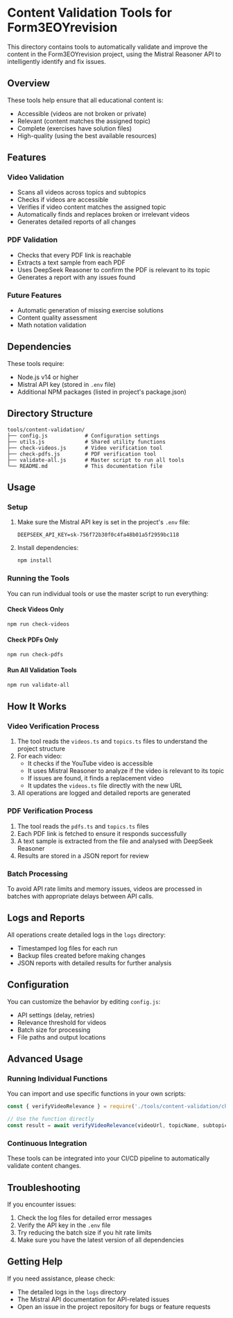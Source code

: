 # Content Validation Tools for Form3EOYrevision

This directory contains tools to automatically validate and improve the content in the Form3EOYrevision project, using the Mistral Reasoner API to intelligently identify and fix issues.

## Overview

These tools help ensure that all educational content is:
- Accessible (videos are not broken or private)
- Relevant (content matches the assigned topic)
- Complete (exercises have solution files)
- High-quality (using the best available resources)

## Features

### Video Validation
- Scans all videos across topics and subtopics
- Checks if videos are accessible
- Verifies if video content matches the assigned topic
- Automatically finds and replaces broken or irrelevant videos
- Generates detailed reports of all changes

### PDF Validation
- Checks that every PDF link is reachable
- Extracts a text sample from each PDF
- Uses DeepSeek Reasoner to confirm the PDF is relevant to its topic
- Generates a report with any issues found

### Future Features
- Automatic generation of missing exercise solutions
- Content quality assessment
- Math notation validation

## Dependencies

These tools require:
- Node.js v14 or higher
- Mistral API key (stored in `.env` file)
- Additional NPM packages (listed in project's package.json)

## Directory Structure

```
tools/content-validation/
├── config.js            # Configuration settings
├── utils.js             # Shared utility functions
├── check-videos.js      # Video verification tool
├── check-pdfs.js        # PDF verification tool
├── validate-all.js      # Master script to run all tools
└── README.md            # This documentation file
```

## Usage

### Setup

1. Make sure the Mistral API key is set in the project's `.env` file:
   ```
   DEEPSEEK_API_KEY=sk-756f72b30f0c4fa48b01a5f2959bc118
   ```

2. Install dependencies:
   ```bash
   npm install
   ```

### Running the Tools

You can run individual tools or use the master script to run everything:

#### Check Videos Only

```bash
npm run check-videos
```

#### Check PDFs Only

```bash
npm run check-pdfs
```

#### Run All Validation Tools

```bash
npm run validate-all
```

## How It Works

### Video Verification Process

1. The tool reads the `videos.ts` and `topics.ts` files to understand the project structure
2. For each video:
   - It checks if the YouTube video is accessible
   - It uses Mistral Reasoner to analyze if the video is relevant to its topic
   - If issues are found, it finds a replacement video
   - It updates the `videos.ts` file directly with the new URL
3. All operations are logged and detailed reports are generated

### PDF Verification Process

1. The tool reads the `pdfs.ts` and `topics.ts` files
2. Each PDF link is fetched to ensure it responds successfully
3. A text sample is extracted from the file and analysed with DeepSeek Reasoner
4. Results are stored in a JSON report for review

### Batch Processing

To avoid API rate limits and memory issues, videos are processed in batches with appropriate delays between API calls.

## Logs and Reports

All operations create detailed logs in the `logs` directory:
- Timestamped log files for each run
- Backup files created before making changes
- JSON reports with detailed results for further analysis

## Configuration

You can customize the behavior by editing `config.js`:
- API settings (delay, retries)
- Relevance threshold for videos
- Batch size for processing
- File paths and output locations

## Advanced Usage

### Running Individual Functions

You can import and use specific functions in your own scripts:

```javascript
const { verifyVideoRelevance } = require('./tools/content-validation/check-videos');

// Use the function directly
const result = await verifyVideoRelevance(videoUrl, topicName, subtopicName);
```

### Continuous Integration

These tools can be integrated into your CI/CD pipeline to automatically validate content changes.

## Troubleshooting

If you encounter issues:

1. Check the log files for detailed error messages
2. Verify the API key in the `.env` file
3. Try reducing the batch size if you hit rate limits
4. Make sure you have the latest version of all dependencies

## Getting Help

If you need assistance, please check:
- The detailed logs in the `logs` directory
- The Mistral API documentation for API-related issues
- Open an issue in the project repository for bugs or feature requests
